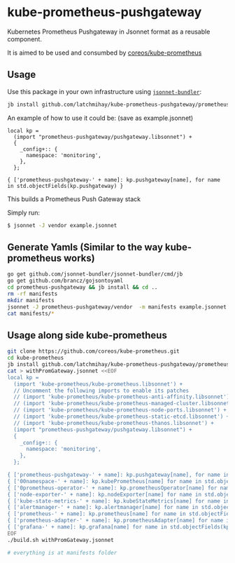 # kube-prometheus-pushgateway
Kubernetes Prometheus Pushgateway in Jsonnet format as a reusable component.

It is aimed to be used and consumbed by [coreos/kube-prometheus](https://github.com/coreos/kube-prometheus)

## Usage

Use this package in your own infrastructure using [`jsonnet-bundler`](https://github.com/jsonnet-bundler/jsonnet-bundler):

```bash
jb install github.com/latchmihay/kube-prometheus-pushgateway/prometheus-pushgateway
```

An example of how to use it could be: (save as example.jsonnet)
```jsonnet
local kp =
  (import "prometheus-pushgateway/pushgateway.libsonnet") +
  {
    _config+:: {
      namespace: 'monitoring',
    },
  };

{ ['prometheus-pushgateway-' + name]: kp.pushgateway[name], for name in std.objectFields(kp.pushgateway) }
```

This builds a Prometheus Push Gateway stack

Simply run:

```bash
$ jsonnet -J vendor example.jsonnet
```

## Generate Yamls (Similar to the way kube-prometheus works)
```bash
go get github.com/jsonnet-bundler/jsonnet-bundler/cmd/jb
go get github.com/brancz/gojsontoyaml
cd prometheus-pushgateway && jb install && cd ..
rm -rf manifests
mkdir manifests
jsonnet -J prometheus-pushgateway/vendor  -m manifests example.jsonnet | xargs -I{} sh -c 'cat {} | gojsontoyaml > {}.yaml; rm -f {}' -- {}
cat manifests/*
```

## Usage along side kube-prometheus
```bash
git clone https://github.com/coreos/kube-prometheus.git
cd kube-prometheus
jb install github.com/latchmihay/kube-prometheus-pushgateway/prometheus-pushgateway
cat > withPromGateway.jsonnet <<EOF
local kp =
  (import 'kube-prometheus/kube-prometheus.libsonnet') +
  // Uncomment the following imports to enable its patches
  // (import 'kube-prometheus/kube-prometheus-anti-affinity.libsonnet') +
  // (import 'kube-prometheus/kube-prometheus-managed-cluster.libsonnet') +
  // (import 'kube-prometheus/kube-prometheus-node-ports.libsonnet') +
  // (import 'kube-prometheus/kube-prometheus-static-etcd.libsonnet') +
  // (import 'kube-prometheus/kube-prometheus-thanos.libsonnet') +
  (import "prometheus-pushgateway/pushgateway.libsonnet") +
  {
    _config+:: {
      namespace: 'monitoring',
    },
  };

{ ['prometheus-pushgateway-' + name]: kp.pushgateway[name], for name in std.objectFields(kp.pushgateway) } +
{ ['00namespace-' + name]: kp.kubePrometheus[name] for name in std.objectFields(kp.kubePrometheus) } +
{ ['0prometheus-operator-' + name]: kp.prometheusOperator[name] for name in std.objectFields(kp.prometheusOperator) } +
{ ['node-exporter-' + name]: kp.nodeExporter[name] for name in std.objectFields(kp.nodeExporter) } +
{ ['kube-state-metrics-' + name]: kp.kubeStateMetrics[name] for name in std.objectFields(kp.kubeStateMetrics) } +
{ ['alertmanager-' + name]: kp.alertmanager[name] for name in std.objectFields(kp.alertmanager) } +
{ ['prometheus-' + name]: kp.prometheus[name] for name in std.objectFields(kp.prometheus) } +
{ ['prometheus-adapter-' + name]: kp.prometheusAdapter[name] for name in std.objectFields(kp.prometheusAdapter) } +
{ ['grafana-' + name]: kp.grafana[name] for name in std.objectFields(kp.grafana) }
EOF
./build.sh withPromGateway.jsonnet

# everything is at manifests folder
```